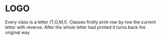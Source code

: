 # LOGO


Every class is a letter (T,O,M,I). 
Classes firstly print row by row the current letter with reverse. After the whole letter had printed it turns back the original way
